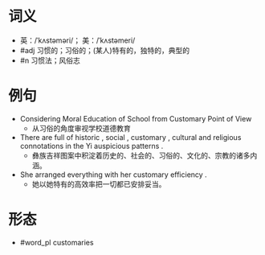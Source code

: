 # 词义
- 英：/ˈkʌstəməri/； 美：/ˈkʌstəmeri/
- #adj 习惯的；习俗的；(某人)特有的，独特的，典型的
- #n 习惯法；风俗志
# 例句
- Considering Moral Education of School from Customary Point of View
	- 从习俗的角度审视学校道德教育
- There are full of historic , social , customary , cultural and religious connotations in the Yi auspicious patterns .
	- 彝族吉祥图案中积淀着历史的、社会的、习俗的、文化的、宗教的诸多内涵。
- She arranged everything with her customary efficiency .
	- 她以她特有的高效率把一切都已安排妥当。
# 形态
- #word_pl customaries
